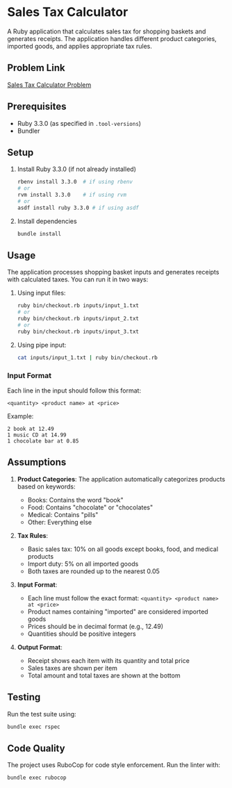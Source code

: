 # Sales Tax Calculator

A Ruby application that calculates sales tax for shopping baskets and generates receipts. The application handles different product categories, imported goods, and applies appropriate tax rules.

## Problem Link

[Sales Tax Calculator Problem](https://gist.github.com/safplatform/792314da6b54346594432f30d5868f36)

## Prerequisites

- Ruby 3.3.0 (as specified in `.tool-versions`)
- Bundler

## Setup

1. Install Ruby 3.3.0 (if not already installed)

   ```bash
   rbenv install 3.3.0  # if using rbenv
   # or
   rvm install 3.3.0    # if using rvm
   # or
   asdf install ruby 3.3.0 # if using asdf
   ```

2. Install dependencies

   ```bash
   bundle install
   ```

## Usage

The application processes shopping basket inputs and generates receipts with calculated taxes. You can run it in two ways:

1. Using input files:

   ```bash
   ruby bin/checkout.rb inputs/input_1.txt
   # or
   ruby bin/checkout.rb inputs/input_2.txt
   # or
   ruby bin/checkout.rb inputs/input_3.txt
   ```

2. Using pipe input:

   ```bash
   cat inputs/input_1.txt | ruby bin/checkout.rb
   ```

### Input Format

Each line in the input should follow this format:

```text
<quantity> <product name> at <price>
```

Example:

```text
2 book at 12.49
1 music CD at 14.99
1 chocolate bar at 0.85
```

## Assumptions

1. **Product Categories**: The application automatically categorizes products based on keywords:
   - Books: Contains the word "book"
   - Food: Contains "chocolate" or "chocolates"
   - Medical: Contains "pills"
   - Other: Everything else

2. **Tax Rules**:
   - Basic sales tax: 10% on all goods except books, food, and medical products
   - Import duty: 5% on all imported goods
   - Both taxes are rounded up to the nearest 0.05

3. **Input Format**:
   - Each line must follow the exact format: `<quantity> <product name> at <price>`
   - Product names containing "imported" are considered imported goods
   - Prices should be in decimal format (e.g., 12.49)
   - Quantities should be positive integers

4. **Output Format**:
   - Receipt shows each item with its quantity and total price
   - Sales taxes are shown per item
   - Total amount and total taxes are shown at the bottom

## Testing

Run the test suite using:

```bash
bundle exec rspec
```

## Code Quality

The project uses RuboCop for code style enforcement. Run the linter with:

```bash
bundle exec rubocop
```
